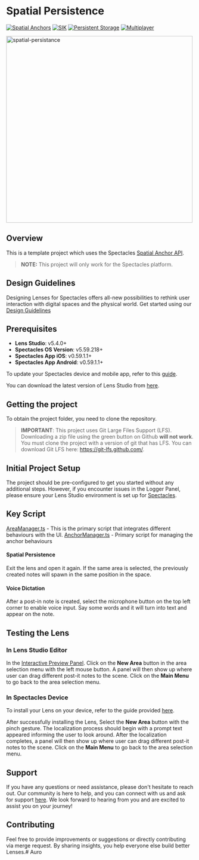 # Spatial Persistence

[![Spatial Anchors](https://img.shields.io/badge/Spatial%20Anchors-Light%20Gray?color=D3D3D3)](https://developers.snap.com/spectacles/about-spectacles-features/apis/spatial-anchors?) [![SIK](https://img.shields.io/badge/SIK-Light%20Gray?color=D3D3D3)](https://developers.snap.com/spectacles/spectacles-frameworks/spectacles-interaction-kit/features/overview?) [![Persistent Storage](https://img.shields.io/badge/Persistent%20Storage-Light%20Gray?color=D3D3D3)](https://developers.snap.com/lens-studio/features/persistent-cloud-storage/overview?) [![Multiplayer](https://img.shields.io/badge/Multiplayer-Light%20Gray?color=D3D3D3)](https://developers.snap.com/lens-studio/features/lens-cloud/lens-cloud-overview?)

<img src="./README-ref/sample-list-spatial-persistance-rounded-edges.gif" alt="spatial-persistance" width="500" />

## Overview

This is a template project which uses the Spectacles [Spatial Anchor API](https://developers.snap.com/spectacles/about-spectacles-features/apis/spatial-anchors).

> **NOTE:**
> This project will only work for the Spectacles platform.

## Design Guidelines

Designing Lenses for Spectacles offers all-new possibilities to rethink user interaction with digital spaces and the physical world.
Get started using our [Design Guidelines](https://developers.snap.com/spectacles/best-practices/design-for-spectacles/introduction-to-spatial-design)

## Prerequisites

- **Lens Studio**: v5.4.0+
- **Spectacles OS Version**: v5.59.218+
- **Spectacles App iOS**: v0.59.1.1+
- **Spectacles App Android**: v0.59.1.1+

To update your Spectacles device and mobile app, refer to this [guide](https://support.spectacles.com/hc/en-us/articles/30214953982740-Updating).

You can download the latest version of Lens Studio from [here](https://ar.snap.com/download?lang=en-US).

## Getting the project

To obtain the project folder, you need to clone the repository.

> **IMPORTANT**:
> This project uses Git Large Files Support (LFS). Downloading a zip file using the green button on Github
> **will not work**. You must clone the project with a version of git that has LFS.
> You can download Git LFS here: https://git-lfs.github.com/.

## Initial Project Setup

The project should be pre-configured to get you started without any additional steps. However, if you encounter issues in the Logger Panel, please ensure your Lens Studio environment is set up for [Spectacles](https://developers.snap.com/spectacles/get-started/start-buiding/preview-panel).

## Key Script

[AreaManager.ts](./Assets/TemplateCode/AreaManager.ts) - This is the primary script that integrates different behaviours with the UI.
[AnchorManager.ts](./Assets/TemplateCode/SpatialPersistence/AnchorManager.ts) - Primary script for managing the anchor behaviours

#### Spatial Persistence

Exit the lens and open it again. If the same area is selected, the previously created notes will spawn in the same position in the space.

#### Voice Dictation

After a post-in note is created, select the microphone button on the top left corner to enable voice input. Say some words and it will turn into text and appear on the note.

## Testing the Lens

### In Lens Studio Editor

In the [Interactive Preview Panel](https://developers.snap.com/lens-studio/lens-studio-workflow/previewing-your-lens#interactive-preview). Click on the **New Area** button in the area selection menu with the left mouse button. A panel will then show up where user can drag different post-it notes to the scene. Click on the **Main Menu** to go back to the area selection menu.

### In Spectacles Device

To install your Lens on your device, refer to the guide provided [here](https://developers.snap.com/spectacles/get-started/start-buiding/test-lens-on-spectacles).

After successfully installing the Lens, Select the **New Area** button with the pinch gesture. The localization process should begin with a prompt text appeared informing the user to look around. After the localization completes, a panel will then show up where user can drag different post-it notes to the scene. Click on the **Main Menu** to go back to the area selection menu.

## Support

If you have any questions or need assistance, please don't hesitate to reach out. Our community is here to help, and you can connect with us and ask for support [here](https://www.reddit.com/r/Spectacles/). We look forward to hearing from you and are excited to assist you on your journey!

## Contributing

Feel free to provide improvements or suggestions or directly contributing via merge request. By sharing insights, you help everyone else build better Lenses.# Auro
